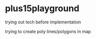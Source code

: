 # plus15playground
trying out tech before implementation

trying to create poly lines/polygons in map




